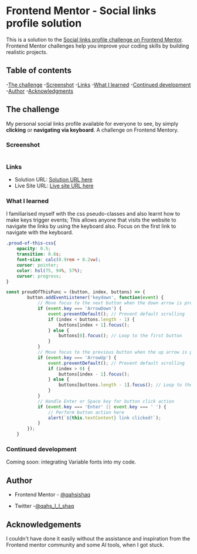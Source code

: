 # Frontend Mentor - Social links profile solution

This is a solution to the [Social links profile challenge on Frontend Mentor](https://www.frontendmentor.io/challenges/social-links-profile-UG32l9m6dQ). Frontend Mentor challenges help you improve your coding skills by building realistic projects. 

## Table of contents

-[The challenge](#the-challenge)
-[Screenshot](#screenshot)
-[Links](#links)
-[What I learned](#what-i-learned)
-[Continued development](#continued-development)
-[Author](#author)
-[Acknowledgments](#acknowledgements)
## The challenge
My personal social links profile available for everyone to see, by simply **clicking** or **navigating via keyboard**. A challenge on Frontend Mentory.

### Screenshot
![]()

### Links
- Solution URL: [Solution URL here]()
- Live Site URL: [Live site URL here]()

### What I learned

I familiarised myself with the css pseudo-classes and also learnt how to make keys trigger events; This allows anyone that visits the website to navigate the links by using the keyboard also. Focus on the first link to navigate with the keyboard.

```css
.proud-of-this-css{
	opacity: 0.5;
	transition: 0.6s;
	font-size: calc(0.9rem + 0.2vw);
	cursor: pointer;
	color: hsl(75, 94%, 57%); 
	cursor: progress;
}
```

```js
const proudOfThisFunc = (button, index, buttons) => {
        button.addEventListener('keydown', function(event) {
            // Move focus to the next button when the down arrow is pressed
            if (event.key === 'ArrowDown') {
                event.preventDefault(); // Prevent default scrolling
                if (index < buttons.length - 1) {
                    buttons[index + 1].focus();
                } else {
                    buttons[0].focus(); // Loop to the first button
                }
            }
            // Move focus to the previous button when the up arrow is pressed
            if (event.key === 'ArrowUp') {
                event.preventDefault(); // Prevent default scrolling
                if (index > 0) {
                    buttons[index - 1].focus();
                } else {
                    buttons[buttons.length - 1].focus(); // Loop to the last button
                }
            }
            // Handle Enter or Space key for button click action
            if (event.key === 'Enter' || event.key === ' ') {
                // Perform button action here
                alert(`${this.textContent} link clicked!`);
            }
        });
    }
```
### Continued development
Coming soon: integrating Variable fonts into my code.

## Author
- Frontend Mentor - [@qahsishaq](https://www.frontendmentor.io/profile/qahsishaq)

- Twitter -[@qahs_I_I_shaq](https://x.com/qahs_I_I_shaq)

## Acknowledgements

I couldn't have done it easily without the assistance and inspiration from the Frontend mentor community and some AI tools, when I got stuck. 